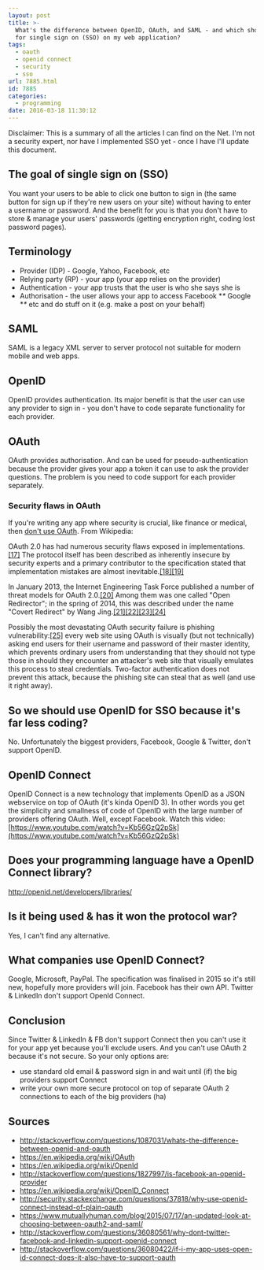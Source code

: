 ```yaml
---
layout: post
title: >-
  What's the difference between OpenID, OAuth, and SAML - and which should I use
  for single sign on (SSO) on my web application?
tags:
  - oauth
  - openid connect
  - security
  - sso
url: 7885.html
id: 7885
categories:
  - programming
date: 2016-03-18 11:30:12
---
```


Disclaimer: This is a summary of all the articles I can find on the Net. I'm not a security expert, nor have I implemented SSO yet - once I have I'll update this document.

The goal of single sign on (SSO)
--------------------------------

You want your users to be able to click one button to sign in (the same button for sign up if they're new users on your site) without having to enter a username or password. And the benefit for you is that you don't have to store & manage your users' passwords (getting encryption right, coding lost password pages).

Terminology
-----------

*   Provider (IDP) - Google, Yahoo, Facebook, etc
*   Relying party (RP) - your app (your app relies on the provider)
*   Authentication - your app trusts that the user is who she says she is
*   Authorisation - the user allows your app to access Facebook **\** Google **\** etc and do stuff on it (e.g. make a post on your behalf)

SAML
----

SAML is a legacy XML server to server protocol not suitable for modern mobile and web apps.

OpenID
------

OpenID provides authentication. Its major benefit is that the user can use any provider to sign in - you don't have to code separate functionality for each provider.

OAuth
-----

OAuth provides authorisation. And can be used for pseudo-authentication because the provider gives your app a token it can use to ask the provider questions. The problem is you need to code support for each provider separately.

### Security flaws in OAuth

If you're writing any app where security is crucial, like finance or medical, then [don't use OAuth](http://security.stackexchange.com/questions/94995/oauth-2-vs-openid-connect-to-secure-api). From Wikipedia:

OAuth 2.0 has had numerous security flaws exposed in implementations.[\[17\]](https://en.wikipedia.org/wiki/OAuth#cite_note-17) The protocol itself has been described as inherently insecure by security experts and a primary contributor to the specification stated that implementation mistakes are almost inevitable.[\[18\]](https://en.wikipedia.org/wiki/OAuth#cite_note-18)[\[19\]](https://en.wikipedia.org/wiki/OAuth#cite_note-19)

In January 2013, the Internet Engineering Task Force published a number of threat models for OAuth 2.0.[\[20\]](https://en.wikipedia.org/wiki/OAuth#cite_note-rfc-20) Among them was one called "Open Redirector"; in the spring of 2014, this was described under the name "Covert Redirect" by Wang Jing.[\[21\]](https://en.wikipedia.org/wiki/OAuth#cite_note-OAuth_Covert_Redirect-21)[\[22\]](https://en.wikipedia.org/wiki/OAuth#cite_note-CNET-22)[\[23\]](https://en.wikipedia.org/wiki/OAuth#cite_note-PhysOrg-23)[\[24\]](https://en.wikipedia.org/wiki/OAuth#cite_note-Covert_Redirect-24)

Possibly the most devastating OAuth security failure is phishing vulnerability:[\[25\]](https://en.wikipedia.org/wiki/OAuth#cite_note-25) every web site using OAuth is visually (but not technically) asking end users for their username and password of their master identity, which prevents ordinary users from understanding that they should not type those in should they encounter an attacker's web site that visually emulates this process to steal credentials. Two-factor authentication does not prevent this attack, because the phishing site can steal that as well (and use it right away).

So we should use OpenID for SSO because it's far less coding?
-------------------------------------------------------------

No. Unfortunately the biggest providers, Facebook, Google & Twitter, don't support OpenID.

OpenID Connect
--------------

OpenID Connect is a new technology that implements OpenID as a JSON webservice on top of OAuth (it's kinda OpenID 3). In other words you get the simplicity and smallness of code of OpenID with the large number of providers offering OAuth. Well, except Facebook. Watch this video: [https://www.youtube.com/watch?v=Kb56GzQ2pSk](https://www.youtube.com/watch?v=Kb56GzQ2pSk)

Does your programming language have a OpenID Connect library?
-------------------------------------------------------------

http://openid.net/developers/libraries/

Is it being used & has it won the protocol war?
-----------------------------------------------

Yes, I can't find any alternative.

What companies use OpenID Connect?
----------------------------------

Google, Microsoft, PayPal. The specification was finalised in 2015 so it's still new, hopefully more providers will join. Facebook has their own API. Twitter & LinkedIn don't support OpenId Connect.

Conclusion
----------

Since Twitter & LinkedIn & FB don't support Connect then you can't use it for your app yet because you'll exclude users. And you can't use OAuth 2 because it's not secure. So your only options are:

*   use standard old email & password sign in and wait until (if) the big providers support Connect
*   write your own more secure protocol on top of separate OAuth 2 connections to each of the big providers (ha)

Sources
-------

*   http://stackoverflow.com/questions/1087031/whats-the-difference-between-openid-and-oauth
*   https://en.wikipedia.org/wiki/OAuth
*   https://en.wikipedia.org/wiki/OpenId
*   http://stackoverflow.com/questions/1827997/is-facebook-an-openid-provider
*   https://en.wikipedia.org/wiki/OpenID_Connect
*   http://security.stackexchange.com/questions/37818/why-use-openid-connect-instead-of-plain-oauth
*   https://www.mutuallyhuman.com/blog/2015/07/17/an-updated-look-at-choosing-between-oauth2-and-saml/
*   http://stackoverflow.com/questions/36080561/why-dont-twitter-facebook-and-linkedin-support-openid-connect
*   http://stackoverflow.com/questions/36080422/if-i-my-app-uses-open-id-connect-does-it-also-have-to-support-oauth